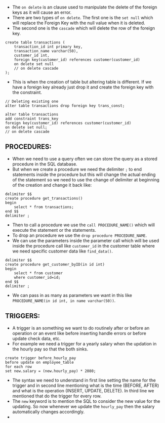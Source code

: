 - The `on delete` is an clause used to manipulate the delete of the foreign keys as it will cause an error.
- There are two types of `on delete`. The first one is the `set null` which will replace the Foreign Key with the null value when it is deleted.
- The second one is the `cascade` which will delete the row of the foreign key.
```
create table transactions (
	transaction_id int primary key,
    transaction_name varchar(50),
    customer_id int,
    foreign key(customer_id) references customer(customer_id)
    on delete set null
    // on delete cascade
);   
```
- This is when the creation of table but altering table is different. If we have a foreign key already just drop it and create the foreign key with the constraint.
```
// Deleting existing one
alter table transactions drop foreign key trans_const;

alter table transactions 
add constraint trans_key
foreign key(customer_id) references customer(customer_id)
on delete set null;
// on delete cascade
```
## PROCEDURES:
- When we need to use a query often we can store the query as a stored procedure in the SQL database.
- But when we create a procedure we need the delimiter `;` to end statements inside the procedure but this will change the actual ending of the statement so we need to use the change of delimiter at beginning of the creation and change it back like:
```
delimiter $$
create procedure get_transactions()
begin 
	select * from transactions;
end $$
delimiter ;
```
- Then to call a procedure we use the `call PROCEDURE_NAME()` which will execute the statement or the statements.
- To drop an procedure we use the `drop procedure PROCEDURE_NAME`.
- We can use the parameters inside the parameter call which will be used inside the procedure call like `customer_id` in the customer table where we need specific customer data like `find_data()`.
```
delimiter $$
create procedure get_customer_byID(in id int)
begin 
	select * from customer
    where customer_id=id;
end $$
delimiter ;
```
- We can pass in as many as parameters we want in this like `PROCEDURE_NAME(in id int, in name varchar(50))`.
## TRIGGERS:
- A trigger is an something we want to do routinely after or before an operation or an event like before inserting handle errors or before update check data, etc.
- For example we need a trigger for a yearly salary when the updation in the hourly pay so that the both sinks.
```
create trigger before_hourly_pay
before update on employee_table
for each row
set new.salary = (new.hourly_pay) * 2080;
```
- The syntax we need to understand in first line setting the name for the trigger and in second line mentioning what is the time (BEFORE, AFTER) and what is the operation (INSERT, UPDATE, DELETE). In third line we mentioned that do the trigger for every row.
- The `new` keyword is to mention the SQL to consider the new value for the updating. So now whenever we update the `hourly_pay` then the salary automatically changes accordingly.
- 